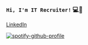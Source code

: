 ### `Hi, I'm IT Recruiter!` :computer::raising_hand:

[LinkedIn](//https://www.linkedin.com/in/elideth-tapia//15/f03c15/000000?text=+) 

[![spotify-github-profile](https://spotify-github-profile.vercel.app/api/view?uid=2y61366rmtk4qlcxvdqamc6i3&cover_image=true&theme=novatorem&bar_color=53b14f&bar_color_cover=false)](https://spotify-github-profile.vercel.app/api/view?uid=2y61366rmtk4qlcxvdqamc6i3&redirect=true)
